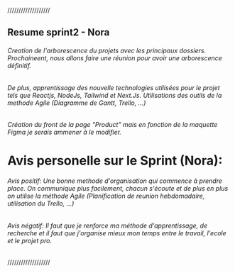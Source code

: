 ///////////////////

## Resume sprint2 - Nora

###### Creation de l'arborescence du projets avec les principaux dossiers. Prochaineent, nous allons faire une réunion pour avoir une arborescence définitif.
###### De plus, apprentissage des nouvelle technologies utilisées pour le projet tels que Reactjs, NodeJs, Tailwind et Next.Js. Utilisations des outils de la methode Agile (Diagramme de Gantt, Trello, ...)
###### Création du front de la page "Product" mais en fonction de la maquette Figma je serais ammener à le modifier.

# Avis personelle sur le Sprint (Nora):

###### Avis positif: Une bonne methode d'organisation qui commence à prendre place. On communique plus facilement, chacun s'écoute et de plus en plus on utilise la méthode Agile (Planification de reunion hebdomadaire, utilisation du Trello, ...)
###### Avis négatif: Il faut que je renforce ma méthode d'apprentissage, de recherche et il faut que j'organise mieux mon temps entre le travail, l'ecole et le projet pro.

///////////////////